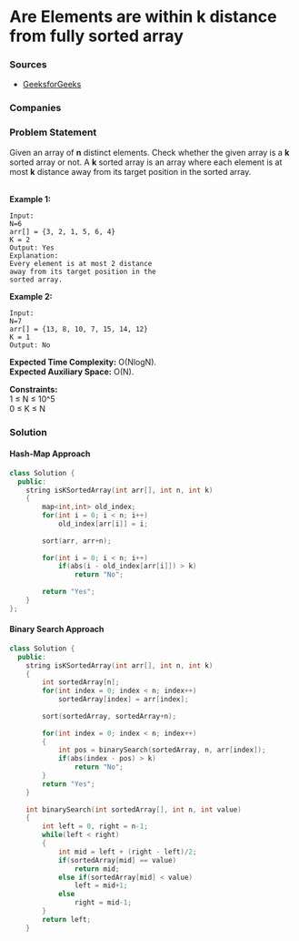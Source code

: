 # Are Elements are within k distance from fully sorted array

### Sources

* [GeeksforGeeks](https://practice.geeksforgeeks.org/problems/k-sorted-array1610/1#)

### Companies

### Problem Statement

Given an array of **n** distinct elements. Check whether the given array is a **k** sorted array or not. A **k** sorted array is an array where each element is at most **k** distance away from its target position in the sorted array.

\
 **Example 1:**

```
Input:
N=6
arr[] = {3, 2, 1, 5, 6, 4} 
K = 2
Output: Yes
Explanation:
Every element is at most 2 distance 
away from its target position in the
sorted array.  
```

**Example 2:**

```
Input:
N=7
arr[] = {13, 8, 10, 7, 15, 14, 12}
K = 1
Output: No
```

**Expected Time Complexity:** O(NlogN).\
**Expected Auxiliary Space:** O(N).

**Constraints:**\
 1 ≤ N ≤ 10^5\
 0 ≤ K ≤ N

### Solution

#### Hash-Map Approach

```cpp
class Solution {
  public:
    string isKSortedArray(int arr[], int n, int k)
    {
        map<int,int> old_index;
        for(int i = 0; i < n; i++)
            old_index[arr[i]] = i;
            
        sort(arr, arr+n);
        
        for(int i = 0; i < n; i++)
            if(abs(i - old_index[arr[i]]) > k)
                return "No";
      
        return "Yes";
    }
};
```

#### Binary Search Approach

```cpp
class Solution {
  public:
    string isKSortedArray(int arr[], int n, int k)
    {
        int sortedArray[n];
        for(int index = 0; index < n; index++)
            sortedArray[index] = arr[index];
            
        sort(sortedArray, sortedArray+n);
        
        for(int index = 0; index < n; index++)
        {
            int pos = binarySearch(sortedArray, n, arr[index]);
            if(abs(index - pos) > k)
                return "No";    
        }
        return "Yes";
    }
    
    int binarySearch(int sortedArray[], int n, int value)
    {
        int left = 0, right = n-1;
        while(left < right)
        {
            int mid = left + (right - left)/2;
            if(sortedArray[mid] == value)
                return mid;
            else if(sortedArray[mid] < value)
                left = mid+1;
            else
                right = mid-1;
        }
        return left;
    }
```
